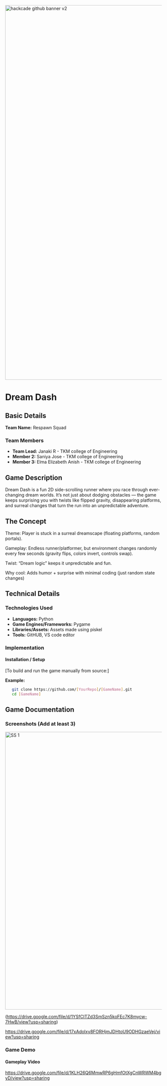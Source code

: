 <img width="3188" height="1202" alt="hackcade github banner v2" src="https://github.com/user-attachments/assets/0c4c3dcb-c5f7-46e7-965d-e4571edb09e9" />

# Dream Dash

## Basic Details

**Team Name:** Respawn Squad

### Team Members
- **Team Lead:** Janaki R - TKM college of Engineering
- **Member 2:** Saniya Jose - TKM college of Engineering
- **Member 3:** Elma Elizabeth Anish - TKM college of Engineering

## Game Description
Dream Dash is a fun 2D side-scrolling runner where you race through ever-changing dream worlds. It’s not just about dodging obstacles — the game keeps surprising you with twists like flipped gravity, disappearing platforms, and surreal changes that turn the run into an unpredictable adventure.

## The Concept
Theme: Player is stuck in a surreal dreamscape (floating platforms, random portals).

Gameplay: Endless runner/platformer, but environment changes randomly every few seconds (gravity flips, colors invert, controls swap).

Twist: “Dream logic” keeps it unpredictable and fun.

Why cool: Adds humor + surprise with minimal coding (just random state changes)

## Technical Details

### Technologies Used
- **Languages:** Python
- **Game Engines/Frameworks:** Pygame
- **Libraries/Assets:** Assets made using piskel
- **Tools:** GitHUB, VS code editor

### Implementation

#### Installation / Setup
[To build and run the game manually from source:]

**Example:**
```bash
   git clone https://github.com/[YourRepo]/[GameName].git
   cd [GameName]
```

## Game Documentation

### Screenshots (Add at least 3)
<img width="1230" height="891" alt="SS 1" src="https://github.com/user-attachments/assets/274d7eb5-528c-4fd0-9c20-c3afd5446969" />

(https://drive.google.com/file/d/1YSfCITZd3SmSzn5koFEc7K8mycw-7HwB/view?usp=sharing)

https://drive.google.com/file/d/17xAdoIxy8FORHjmJDHtoU9ODHGzaeVej/view?usp=sharing 

### Game Demo

#### Gameplay Video
https://drive.google.com/file/d/1KLH26Q6MmwRP6gHmfOtXgCnWRWM4bgyD/view?usp=sharing 



